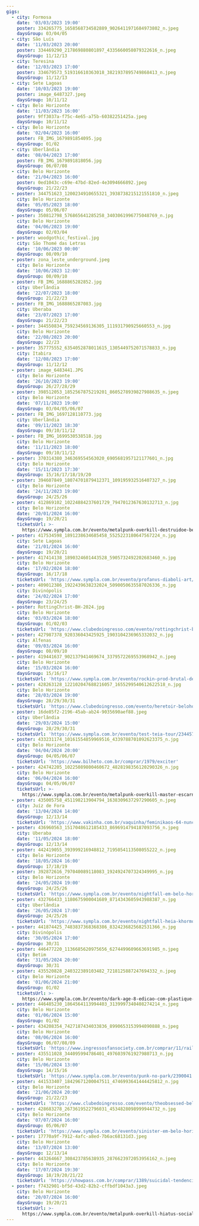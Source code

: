 ```yaml
---
gigs:
  - city: Formosa
    date: '03/03/2023 19:00'
    poster: 334265775_1658568734582889_9026411971684973802_n.jpeg
    daysGroup: 03/04/05
  - city: São Luís
    date: '11/03/2023 20:00'
    poster: 334469290_217869880801897_4335660058079322616_n.jpeg
    daysGroup: 11/12/13
  - city: Teresina
    date: '12/03/2023 17:00'
    poster: 334679573_519316610363018_3821937895749868413_n.jpeg
    daysGroup: 11/12/13
  - city: Sete Lagoas
    date: '10/03/2023 19:00'
    poster: image_6487327.jpeg
    daysGroup: 10/11/12
  - city: Belo Horizonte
    date: '11/03/2023 16:00'
    poster: 9ff3037a-f75c-4e65-a75b-60382251425a.jpeg
    daysGroup: 10/11/12
  - city: Belo Horizonte
    date: '02/04/2023 16:00'
    poster: FB_IMG_1679891854095.jpg
    daysGroup: 01/02
  - city: Uberlândia
    date: '08/04/2023 17:00'
    poster: FB_IMG_1679891818056.jpg
    daysGroup: 06/07/08
  - city: Belo Horizonte
    date: '21/04/2023 16:00'
    poster: 0ed1043c-c69e-47bd-82ed-4e3094666892.jpeg
    daysGroup: 21/22/23
  - poster: 344751623_1200234910655321_3938738215121551810_n.jpeg
    city: Belo Horizonte
    date: '05/05/2023 18:00'
    daysGroup: 05/06/07
  - poster: 350812798_576865641285258_3403061996775048769_n.jpg
    city: Belo Horizonte
    date: '04/06/2023 19:00'
    daysGroup: 02/03/04
  - poster: woodgothic_festival.jpg
    city: São Thomé das Letras
    date: '10/06/2023 00:00'
    daysGroup: 08/09/10
  - poster: zona_leste_underground.jpeg
    city: Belo Horizonte
    date: '10/06/2023 12:00'
    daysGroup: 08/09/10
  - poster: FB_IMG_1688865282852.jpg
    city: Uberlândia
    date: '22/07/2023 18:00'
    daysGroup: 21/22/23
  - poster: FB_IMG_1688865287083.jpg
    city: Uberaba
    date: '23/07/2023 17:00'
    daysGroup: 21/22/23
  - poster: 344550834_759234569136305_111931790925660553_n.jpg
    city: Belo Horizonte
    date: '22/08/2023 20:00'
    daysGroup: 22/23
  - poster: 357775552_6354052878011615_1305449752071578833_n.jpg
    city: Itabira
    date: '12/08/2023 17:00'
    daysGroup: 11/12/12
  - poster: image_6483441.JPG
    city: Belo Horizonte
    date: '26/10/2023 19:00'
    daysGroup: 26/27/28/29
  - poster: 398512053_1852567875219201_8605278939827988635_n.jpeg
    city: Belo Horizonte
    date: '07/11/2023 19:00'
    daysGroup: 03/04/05/06/07
  - poster: FB_IMG_1697128110773.jpg
    city: Uberlândia
    date: '09/11/2023 18:30'
    daysGroup: 09/10/11/12
  - poster: FB_IMG_1699530538518.jpg
    city: Belo Horizonte
    date: '11/11/2023 18:00'
    daysGroup: 09/10/11/12
  - poster: 370314380_346369554563020_6905681957121177601_n.jpg
    city: Belo Horizonte
    date: '15/11/2023 17:30'
    daysGroup: 15/16/17/18/19/20
  - poster: 394607849_18074701879412371_109195932516407327_n.jpg
    city: Belo Horizonte
    date: '24/11/2023 19:00'
    daysGroup: 24/25/26
  - poster: 412869102_10224884237601729_7947012367630132713_n.jpg
    city: Belo Horizonte
    date: '20/01/2024 16:00'
    daysGroup: 19/20/21
    ticketsUrl: >-
      https://www.sympla.com.br/evento/metalpunk-overkill-destruidoe-besthoeven-vinganca-suprema-futuro-lasso-odiaer-dirty-grave/2293008
  - poster: 417534598_1891238634685458_5525223180647567224_n.jpg
    city: Sete Lagoas
    date: '21/01/2024 16:00'
    daysGroup: 19/20/21
  - poster: 417414138_1890324601443528_5905732492202683460_n.jpg
    city: Belo Horizonte
    date: '17/02/2024 18:00'
    daysGroup: 16/17/18
    ticketsUrl: 'https://www.sympla.com.br/evento/profanvs-diaboli-art/2200593'
  - poster: 409012386_1922439638232024_5090050635587026336_n.jpg
    city: Divinópolis
    date: '24/02/2024 17:00'
    daysGroup: 23/24/25
  - poster: RottingChrist-BH-2024.jpg
    city: Belo Horizonte
    date: '03/03/2024 18:00'
    daysGroup: 01/02/03
    ticketsUrl: 'https://www.clubedoingresso.com/evento/rottingchrist-bh'
  - poster: 427987378_920336043425925_1903104236965332032_n.jpg
    city: Alfenas
    date: '09/03/2024 16:00'
    daysGroup: 08/09/10
  - poster: 419441637_902137941469674_3379572269553968942_n.jpeg
    city: Belo Horizonte
    date: '15/03/2024 16:00'
    daysGroup: 15/16/17
    ticketsUrl: 'https://www.sympla.com.br/evento/rockin-prod-brutal-devastation/2305040'
  - poster: 428263128_122102047688216057_1655299540612622518_n.jpg
    city: Belo Horizonte
    date: '28/03/2024 19:00'
    daysGroup: 28/29/30/31
    ticketsUrl: 'https://www.clubedoingresso.com/evento/heretoir-belohoriozonte'
  - poster: 16de85f2-2196-45ab-ab24-9035690aef88.jpeg
    city: Uberlândia
    date: '29/03/2024 15:00'
    daysGroup: 28/29/30/31
    ticketsUrl: 'https://www.sympla.com.br/evento/test-teia-tour/2344570'
  - poster: 433231174_10161554859969516_4339788701092623375_n.jpg
    city: Belo Horizonte
    date: '04/04/2024 20:00'
    daysGroup: 04/05/06/07
    ticketsUrl: 'https://www.bilheto.com.br/comprar/1979/exciter'
  - poster: 424742205_10225089800460672_4828198356120290326_n.jpg
    city: Belo Horizonte
    date: '06/04/2024 16:00'
    daysGroup: 04/05/06/07
    ticketsUrl: >-
      https://www.sympla.com.br/evento/metalpunk-overkill-master-escarnium-podridao-matrak-attakk-preceptor-beyond-the-grave-napalm/2336731
  - poster: 435005758_451198213904794_1638309637297290605_n.jpeg
    city: Juíz de Fora
    date: '13/04/2024 14:00'
    daysGroup: 12/13/14
    ticketsUrl: 'https://www.vakinha.com.br/vaquinha/feminikaos-64-nunca-mais'
  - poster: 436960563_1517048612185433_8696914794187093756_n.jpeg
    city: Uberaba
    date: '11/05/2024 18:00'
    daysGroup: 12/13/14
  - poster: 442419055_393999216948812_7195054113508055222_n.jpeg
    city: Belo Horizonte
    date: '18/05/2024 16:00'
    daysGroup: 17/18/19
  - poster: 392872616_797040089118083_1924924707324349995_n.jpg
    city: Belo Horizonte
    date: '24/05/2024 19:00'
    daysGroup: 24/25/26
    ticketsUrl: 'https://www.sympla.com.br/evento/nightfall-em-belo-horizonte/2347608'
  - poster: 432766433_1180675900041689_8714343605943988387_n.jpg
    city: Uberlândia
    date: '26/05/2024 17:00'
    daysGroup: 24/25/26
    ticketsUrl: 'https://www.sympla.com.br/evento/nightfall-heia-khormoundeggom/2391583'
  - poster: 441874425_7483837368368386_8324236825682531366_n.jpg
    city: Divinópolis
    date: '30/05/2024 17:00'
    daysGroup: 30/31
  - poster: 446477220_1136685620975656_6274499609663691985_n.jpeg
    city: Betim
    date: '31/05/2024 20:00'
    daysGroup: 30/31
  - poster: 435520828_240322389103482_7218125887247694332_n.jpeg
    city: Belo Horizonte
    date: '01/06/2024 21:00'
    daysGroup: 01/02
    ticketsUrl: >-
      https://www.sympla.com.br/evento/dark-age-8-edicao-com-plastique-noir-mais-djs-stark-e-brainiak/2406002
  - poster: 446485230_1864564113994403_3139997340408274214_n.jpeg
    city: Belo Horizonte
    date: '01/06/2024 15:00'
    daysGroup: 01/02
  - poster: 434208354_7427187434033836_8990653153994090888_n.jpeg
    city: Belo Horizonte
    date: '08/06/2024 16:00'
    daysGroup: 06/07/08/09
    ticketsUrl: 'https://www.ingressosfansociety.com.br/comprar/11/rails-of-hell-666'
  - poster: 435511028_344095994786401_4976039761927980713_n.jpg
    city: Belo Horizonte
    date: '15/06/2024 13:00'
    daysGroup: 14/15/16
    ticketsUrl: 'https://www.sympla.com.br/evento/punk-no-park/2390041'
  - poster: 441533407_18429671200047511_4746993641444425812_n.jpg
    city: Belo Horizonte
    date: '21/06/2024 20:00'
    daysGroup: 21/22/23
    ticketsUrl: 'https://www.clubedoingresso.com/evento/theobsessed-belohorizonte'
  - poster: 428683278_2673619522796031_4534828098999944732_n.jpg
    city: Belo Horizonte
    date: '07/07/2024 16:00'
    daysGroup: 05/06/07
    ticketsUrl: 'https://www.sympla.com.br/evento/sinister-em-belo-horizonte/2350307'
  - poster: 17770a9f-7912-4afc-a8ed-7b6ac68131d3.jpeg
    city: Belo Horizonte
    date: '13/07/2024 13:00'
    daysGroup: 12/13/14
  - poster: 443264667_308423785638935_2876623972053956162_n.jpeg
    city: Belo Horizonte
    date: '17/07/2024 19:30'
    daysGroup: 18/19/20/21/22
    ticketsUrl: 'https://showpass.com.br/comprar/1389/suicidal-tendencies'
  - poster: f7432901-bf5d-43d2-82b2-cffbdf1043a3.jpeg
    city: Belo Horizonte
    date: '20/07/2024 16:00'
    daysGroup: 19/20/21
    ticketsUrl: >-
      https://www.sympla.com.br/evento/metalpunk-overkill-hiatus-social-chaos-zeugma-infamous-glory-sangue-de-bode-payback/2481459
---
```


